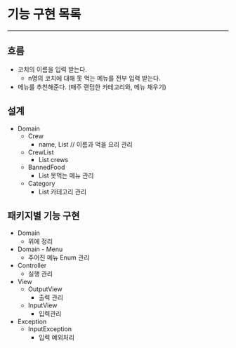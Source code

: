 # 기능 구현 목록

---

## 흐름

- 코치의 이름을 입력 받는다.
  - n명의 코치에 대해 못 먹는 메뉴를 전부 입력 받는다.
- 메뉴를 추천해준다. (매주 랜덤한 카테고리와, 메뉴 채우기)

## 설계

- Domain
  - Crew
    - name, List<String> // 이름과 먹을 요리 관리
  - CrewList
    - List<Crew> crews
  - BannedFood
    - List<String> 못먹는 메뉴 관리
  - Category
    - List<String> 카테고리 관리

## 패키지별 기능 구현

- Domain
  - 위에 정리
- Domain - Menu
  - 주어진 메뉴 Enum 관리
- Controller
  - 실행 관리
- View
  - OutputView
    - 출력 관리
  - InputView
    - 입력관리
- Exception
  - InputException
    - 입력 예외처리
